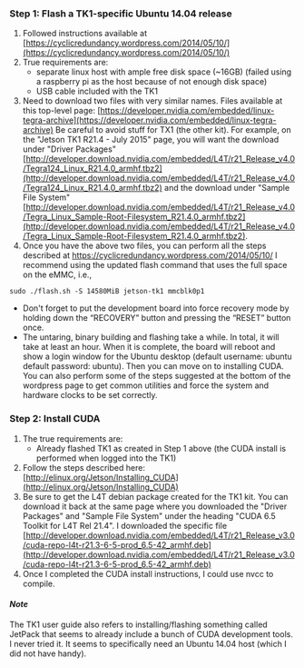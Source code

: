 ### Step 1: Flash a TK1-specific Ubuntu 14.04 release
1. Followed instructions available at [https://cyclicredundancy.wordpress.com/2014/05/10/](https://cyclicredundancy.wordpress.com/2014/05/10/)
2. True requirements are:
	* separate linux host with ample free disk space (~16GB) (failed using a raspberry pi as the host because of not enough disk space)
	* USB cable included with the TK1
3. Need to download two files with very similar names. Files available at this top-level page:
[https://developer.nvidia.com/embedded/linux-tegra-archive](https://developer.nvidia.com/embedded/linux-tegra-archive) Be careful to avoid stuff for TX1 (the other kit). For example, on the "Jetson TK1 R21.4 - July 2015" page, you will want the download under "Driver Packages" [http://developer.download.nvidia.com/embedded/L4T/r21_Release_v4.0/Tegra124_Linux_R21.4.0_armhf.tbz2](http://developer.download.nvidia.com/embedded/L4T/r21_Release_v4.0/Tegra124_Linux_R21.4.0_armhf.tbz2) and the download under "Sample File System" [http://developer.download.nvidia.com/embedded/L4T/r21_Release_v4.0/Tegra_Linux_Sample-Root-Filesystem_R21.4.0_armhf.tbz2](http://developer.download.nvidia.com/embedded/L4T/r21_Release_v4.0/Tegra_Linux_Sample-Root-Filesystem_R21.4.0_armhf.tbz2).
4. Once you have the above two files, you can perform all the steps described at https://cyclicredundancy.wordpress.com/2014/05/10/ I recommend using the updated flash command that uses the full space on the eMMC, i.e.,

~~~~
sudo ./flash.sh -S 14580MiB jetson-tk1 mmcblk0p1
~~~~

* Don't forget to put the development board into force recovery mode by holding down the “RECOVERY” button and pressing the “RESET” button once.
* The untaring, binary building and flashing take a while. In total, it will take at least an hour. When it is complete, the board will reboot and show a login window for the Ubuntu desktop (default username: ubuntu default password: ubuntu). Then you can move on to installing CUDA. You can also perform some of the steps suggested at the bottom of the wordpress page to get common utilities and force the system and hardware clocks to be set correctly.

### Step 2: Install CUDA
1. The true requirements are:
	* Already flashed TK1 as created in Step 1 above (the CUDA install is performed when logged into the TK1)
2. Follow the steps described here: [http://elinux.org/Jetson/Installing_CUDA](http://elinux.org/Jetson/Installing_CUDA)
3. Be sure to get the L4T debian package created for the TK1 kit. You can download it back at the same page where you downloaded the "Driver Packages" and "Sample File System" under the heading "CUDA 6.5 Toolkit for L4T Rel 21.4". I downloaded the specific file [http://developer.download.nvidia.com/embedded/L4T/r21_Release_v3.0/cuda-repo-l4t-r21.3-6-5-prod_6.5-42_armhf.deb](http://developer.download.nvidia.com/embedded/L4T/r21_Release_v3.0/cuda-repo-l4t-r21.3-6-5-prod_6.5-42_armhf.deb)
4. Once I completed the CUDA install instructions, I could use nvcc to compile.



#### *Note* ####
The TK1 user guide also refers to installing/flashing something called JetPack that seems to already include a bunch of CUDA development tools. I never tried it. It seems to specifically need an Ubuntu 14.04 host (which I did not have handy).
